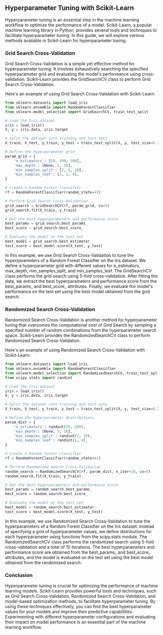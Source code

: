 ## Hyperparameter Tuning with Scikit-Learn
Hyperparameter tuning is an essential step in the machine learning workflow to optimize the performance of a model. Scikit-Learn, a popular machine learning library in Python, provides several tools and techniques to facilitate hyperparameter tuning. In this guide, we will explore various methods available in Scikit-Learn for hyperparameter tuning.

### Grid Search Cross-Validation
Grid Search Cross-Validation is a simple yet effective method for hyperparameter tuning. It involves exhaustively searching the specified hyperparameter grid and evaluating the model's performance using cross-validation. Scikit-Learn provides the GridSearchCV class to perform Grid Search Cross-Validation.

Here's an example of using Grid Search Cross-Validation with Scikit-Learn:

```python 
from sklearn.datasets import load_iris
from sklearn.ensemble import RandomForestClassifier
from sklearn.model_selection import GridSearchCV, train_test_split

# Load the Iris dataset
iris = load_iris()
X, y = iris.data, iris.target

# Split the dataset into training and test sets
X_train, X_test, y_train, y_test = train_test_split(X, y, test_size=0.2, random_state=42)

# Define the hyperparameter grid
param_grid = {
    'n_estimators': [50, 100, 200],
    'max_depth': [None, 5, 10],
    'min_samples_split': [2, 5, 10],
    'min_samples_leaf': [1, 2, 4],
}

# Create a Random Forest classifier
rf = RandomForestClassifier(random_state=42)

# Perform Grid Search Cross-Validation
grid_search = GridSearchCV(rf, param_grid, cv=5)
grid_search.fit(X_train, y_train)

# Get the best hyperparameters and performance score
best_params = grid_search.best_params_
best_score = grid_search.best_score_

# Evaluate the model on the test set
best_model = grid_search.best_estimator_
test_score = best_model.score(X_test, y_test)


```
In this example, we use Grid Search Cross-Validation to tune the hyperparameters of a Random Forest Classifier on the Iris dataset. We define a hyperparameter grid with different values for n_estimators, max_depth, min_samples_split, and min_samples_leaf. The GridSearchCV class performs the grid search using 5-fold cross-validation. After fitting the data, we extract the best hyperparameters and performance score from the best_params_ and best_score_ attributes. Finally, we evaluate the model's performance on the test set using the best model obtained from the grid search.

### Randomized Search Cross-Validation
Randomized Search Cross-Validation is another method for hyperparameter tuning that overcomes the computational cost of Grid Search by sampling a specified number of random combinations from the hyperparameter search space. Scikit-Learn provides the RandomizedSearchCV class to perform Randomized Search Cross-Validation.

Here's an example of using Randomized Search Cross-Validation with Scikit-Learn:

```python
from sklearn.datasets import load_iris
from sklearn.ensemble import RandomForestClassifier
from sklearn.model_selection import RandomizedSearchCV, train_test_split
from scipy.stats import randint

# Load the Iris dataset
iris = load_iris()
X, y = iris.data, iris.target

# Split the dataset into training and test sets
X_train, X_test, y_train, y_test = train_test_split(X, y, test_size=0.2, random_state=42)

# Define the hyperparameter distributions
param_dist = {
    'n_estimators': randint(50, 200),
    'max_depth': [None, 5, 10],
    'min_samples_split': randint(2, 10),
    'min_samples_leaf': randint(1, 4),
}

# Create a Random Forest classifier
rf = RandomForestClassifier(random_state=42)

# Perform Randomized Search Cross-Validation
random_search = RandomizedSearchCV(rf, param_dist, n_iter=10, cv=5)
random_search.fit(X_train, y_train)

# Get the best hyperparameters and performance score
best_params = random_search.best_params_
best_score = random_search.best_score_

# Evaluate the model on the test set
best_model = random_search.best_estimator_
test_score = best_model.score(X_test, y_test)

```

In this example, we use Randomized Search Cross-Validation to tune the hyperparameters of a Random Forest Classifier on the Iris dataset. Instead of specifying a grid of hyperparameter values, we define distributions for each hyperparameter using functions from the scipy.stats module. The RandomizedSearchCV class performs the randomized search using 5-fold cross-validation and a total of 10 iterations. The best hyperparameters and performance score are obtained from the best_params_ and best_score_ attributes, and the model is evaluated on the test set using the best model obtained from the randomized search.

### Conclusion
Hyperparameter tuning is crucial for optimizing the performance of machine learning models. Scikit-Learn provides powerful tools and techniques, such as Grid Search Cross-Validation, Randomized Search Cross-Validation, and model-based optimization methods, to facilitate hyperparameter tuning. By using these techniques effectively, you can find the best hyperparameter values for your models and improve their predictive capabilities. Experimenting with different hyperparameter configurations and evaluating their impact on model performance is an essential part of the machine learning workflow.